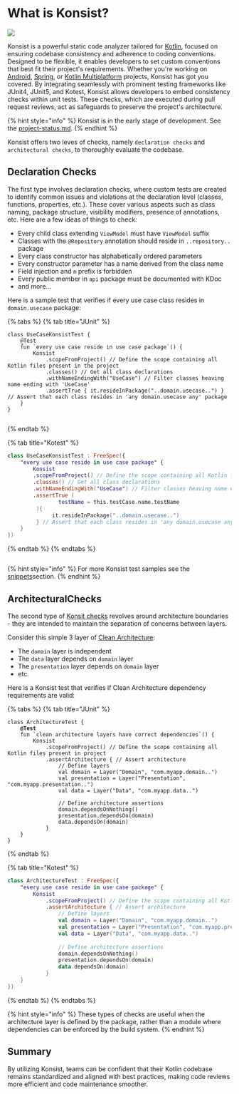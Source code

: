 # What is Konsist?

![](.gitbook/assets/logo.png)

Konsist is a powerful static code analyzer tailored for [Kotlin](https://kotlinlang.org/), focused on ensuring codebase consistency and adherence to coding conventions. Designed to be flexible, it enables developers to set custom conventions that best fit their project's requirements. Whether you're working on  [Android](https://www.android.com/), [Spring](https://spring.io/), or [Kotlin Multiplatform](https://kotlinlang.org/docs/multiplatform.html) projects, Konsist has got you covered. By integrating seamlessly with prominent testing frameworks like JUnit4, JUnit5, and Kotest, Konsist allows developers to embed consistency checks within unit tests. These checks, which are executed during pull request reviews, act as safeguards to preserve the project's architecture.

{% hint style="info" %}
Konsist is in the early stage of development. See the [project-status.md](getting-started/project-status.md "mention").
{% endhint %}

Konsist offers two leves of checks, namely `declaration checks` and `architectural checks`, to thoroughly evaluate the codebase.

## Declaration Checks

The first type involves declaration checks, where custom tests are created to identify common issues and violations at the declaration level (classes, functions, properties, etc.). These cover various aspects such as class naming, package structure, visibility modifiers, presence of annotations, etc. Here are a few ideas of things to check:

* Every child class extending `ViewModel` must have `ViewModel` suffix
* Classes with the `@Repository` annotation should reside in `..repository..` package
* Every class constructor has alphabetically ordered parameters
* Every constructor parameter has a name derived from the class name
* Field injection and `m` prefix is forbidden
* Every public member in `api` package must be documented with KDoc
* and more...

Here is a sample test that verifies if every use case class resides in `domain.usecase` package:

{% tabs %}
{% tab title="JUnit" %}
<pre class="language-kotlin"><code class="lang-kotlin">class UseCaseKonsistTest {
    @Test
    fun `every use case reside in use case package`() {
        Konsist
            .scopeFromProject() // Define the scope containing all Kotlin files present in the project
            .classes() // Get all class declarations
            .withNameEndingWith("UseCase") // Filter classes heaving name ending with 'UseCase'
            .assertTrue { it.resideInPackage("..domain.usecase..") } // Assert that each class resides in 'any domain.usecase any' package
    }
}
<strong>
</strong></code></pre>
{% endtab %}

{% tab title="Kotest" %}
```kotlin
class UseCaseKonsistTest : FreeSpec({
    "every use case reside in use case package" {
        Konsist
        .scopeFromProject() // Define the scope containing all Kotlin files present in the project
        .classes() // Get all class declarations
        .withNameEndingWith("UseCase") // Filter classes heaving name ending with 'UseCase'
        .assertTrue (
                testName = this.testCase.name.testName
         ){ 
              it.resideInPackage("..domain.usecase..") 
         } // Assert that each class resides in 'any domain.usecase any' package
    }
})
```
{% endtab %}
{% endtabs %}

```kotlin
```

{% hint style="info" %}
For more Konsist test samples see the [snippets](inspiration/snippets/ "mention")section.
{% endhint %}

## ArchitecturalChecks

The second type of [Konsit checks](https://github.com/LemonAppDev/konsist) revolves around architecture boundaries - they are intended to maintain the separation of concerns between layers.

Consider this simple 3 layer of [Clean Architecture](https://blog.cleancoder.com/uncle-bob/2012/08/13/the-clean-architecture.html):

* The `domain` layer is independent
* The `data` layer depends on `domain` layer
* The `presentation` layer depends on `domain` layer
* etc.

Here is a Konsist test that verifies if Clean Architecture dependency requirements are valid:

{% tabs %}
{% tab title="JUnit" %}
<pre class="language-kotlin"><code class="lang-kotlin">class ArchitectureTest {
<strong>    @Test
</strong>    fun `clean architecture layers have correct dependencies`() {
        Konsist
            .scopeFromProject() // Define the scope containing all Kotlin files present in project
            .assertArchitecture { // Assert architecture
                // Define layers
                val domain = Layer("Domain", "com.myapp.domain..")
                val presentation = Layer("Presentation", "com.myapp.presentation..")
                val data = Layer("Data", "com.myapp.data..")
    
                // Define architecture assertions
                domain.dependsOnNothing()
                presentation.dependsOn(domain)
                data.dependsOn(domain)
            }
    } 
}
</code></pre>
{% endtab %}

{% tab title="Kotest" %}
```kotlin
class ArchitectureTest : FreeSpec({
    "every use case reside in use case package" {
        Konsist
            .scopeFromProject() // Define the scope containing all Kotlin files present in project
            .assertArchitecture { // Assert architecture
                // Define layers
                val domain = Layer("Domain", "com.myapp.domain..")
                val presentation = Layer("Presentation", "com.myapp.presentation..")
                val data = Layer("Data", "com.myapp.data..")
    
                // Define architecture assertions
                domain.dependsOnNothing()
                presentation.dependsOn(domain)
                data.dependsOn(domain)
            }
    }
})
```
{% endtab %}
{% endtabs %}

{% hint style="info" %}
These types of checks are useful when the architecture layer is defined by the package, rather than a module where dependencies can be enforced by the build system.
{% endhint %}

## Summary

By utilizing Konsist, teams can be confident that their Kotlin codebase remains standardized and aligned with best practices, making code reviews more efficient and code maintenance smoother.

